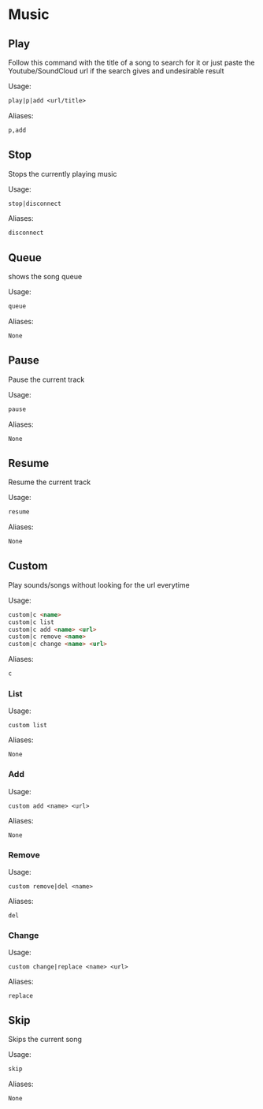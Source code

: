# Music



## Play

Follow this command with the title of a song to search for it or just paste the Youtube/SoundCloud url if the search gives and undesirable result

Usage:

```md
play|p|add <url/title>
```

Aliases:

```md
p,add
```

## Stop

Stops the currently playing music

Usage:

```md
stop|disconnect 
```

Aliases:

```md
disconnect
```

## Queue

shows the song queue

Usage:

```md
queue 
```

Aliases:

```md
None
```

## Pause

Pause the current track

Usage:

```md
pause 
```

Aliases:

```md
None
```

## Resume

Resume the current track

Usage:

```md
resume 
```

Aliases:

```md
None
```

## Custom

Play sounds/songs without looking for the url everytime

Usage:

```md
custom|c <name>
custom|c list 
custom|c add <name> <url>
custom|c remove <name>
custom|c change <name> <url>
```

Aliases:

```md
c
```

### List

Usage:

```none
custom list 
```

Aliases:

```none
None
```

### Add

Usage:

```none
custom add <name> <url>
```

Aliases:

```none
None
```

### Remove

Usage:

```none
custom remove|del <name>
```

Aliases:

```none
del
```

### Change

Usage:

```none
custom change|replace <name> <url>
```

Aliases:

```none
replace
```

## Skip

Skips the current song

Usage:

```md
skip 
```

Aliases:

```md
None
```


